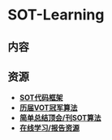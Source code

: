 # SOT-Learning

## 内容



## 资源

  * **[SOT代码框架](https://github.com/wangdongdut/SOT-Learning/blob/main/Resource/Tracking-Framework.md)**
  * **[历届VOT冠军算法](https://github.com/wangdongdut/SOT-Learning/blob/main/Resource/VOT-Winner.md)**
  * **[简单总结顶会/刊SOT算法](https://github.com/wangdongdut/SOT-Learning/blob/main/Resource/SOT-Paper-Short-Summary.md)**
  * **[在线学习/报告资源](https://github.com/wangdongdut/SOT-Learning/blob/main/Resource/Online-Report.md)**
